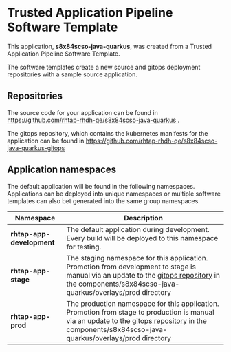 # Trusted Application Pipeline Software Template

This application, **s8x84scso-java-quarkus**, was created from a Trusted Application Pipeline Software Template.

The software templates create a new source and gitops deployment repositories with a sample source application. 

## Repositories

The source code for your application can be found in [https://github.com/rhtap-rhdh-qe/s8x84scso-java-quarkus ](https://github.com/rhtap-rhdh-qe/s8x84scso-java-quarkus ).
 
The gitops repository, which contains the kubernetes manifests for the application can be found in 
[https://github.com/rhtap-rhdh-qe/s8x84scso-java-quarkus-gitops ](https://github.com/rhtap-rhdh-qe/s8x84scso-java-quarkus-gitops ) 

## Application namespaces 

The default application will be found in the following namespaces. Applications can be deployed into unique namespaces or multiple software templates can also bet generated into the same group namespaces.  

|  Namespace   |  Description   |  
| -------- | -------- |   
| **rhtap-app-development** | The default application during development. Every build will be deployed to this namespace for testing. | 
| **rhtap-app-stage** | The staging namespace for this application. Promotion from development to stage is manual via an update to the [gitops repository](https://github.com/rhtap-rhdh-qe/s8x84scso-java-quarkus-gitops ) in the components/s8x84scso-java-quarkus/overlays/prod directory |  
| **rhtap-app-prod** | The production namespace for this application. Promotion from stage to production is manual via an update to the [gitops repository](https://github.com/rhtap-rhdh-qe/s8x84scso-java-quarkus-gitops ) in the components/s8x84scso-java-quarkus/overlays/prod directory | 